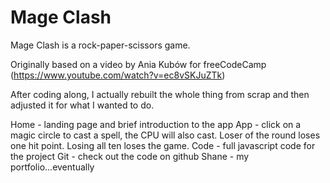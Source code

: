 # Mage Clash
Mage Clash is a rock-paper-scissors game.

Originally based on a video by Ania Kubów for freeCodeCamp (https://www.youtube.com/watch?v=ec8vSKJuZTk)

After coding along, I actually rebuilt the whole thing from scrap and then adjusted it for what I wanted to do.

Home - landing page and brief introduction to the app
App - click on a magic circle to cast a spell, the CPU will also cast. Loser of the round loses one hit point. Losing all ten loses the game.
Code - full javascript code for the project
Git - check out the code on github
Shane - my portfolio...eventually
